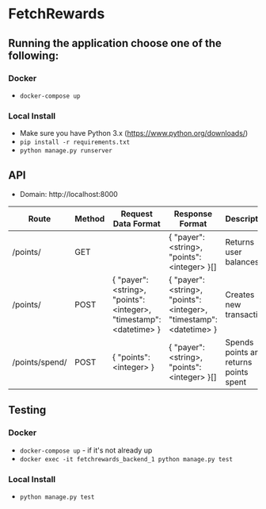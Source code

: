 # FetchRewards

## Running the application choose one of the following:
### Docker
- `docker-compose up`
### Local Install
- Make sure you have Python 3.x (https://www.python.org/downloads/)
- `pip install -r requirements.txt`
- `python manage.py runserver`

## API
- Domain: http://localhost:8000

| Route          | Method | Request Data Format                                                    | Response Format                                                        | Description                            |
|----------------|--------|------------------------------------------------------------------------|------------------------------------------------------------------------|----------------------------------------|
| /points/       | GET    |                                                                        | { "payer": \<string>, "points": \<integer> }[]                         | Returns user balances                  |
| /points/       | POST   | { "payer": \<string>, "points": \<integer>, "timestamp": \<datetime> } | { "payer": \<string>, "points": \<integer>, "timestamp": \<datetime> } | Creates new transaction                |
| /points/spend/ | POST   | { "points": \<integer> }                                               | { "payer": \<string>, "points": \<integer> }[]                         | Spends points and returns points spent |

## Testing
### Docker
- `docker-compose up` - if it's not already up
- `docker exec -it fetchrewards_backend_1 python manage.py test`
### Local Install
- `python manage.py test`